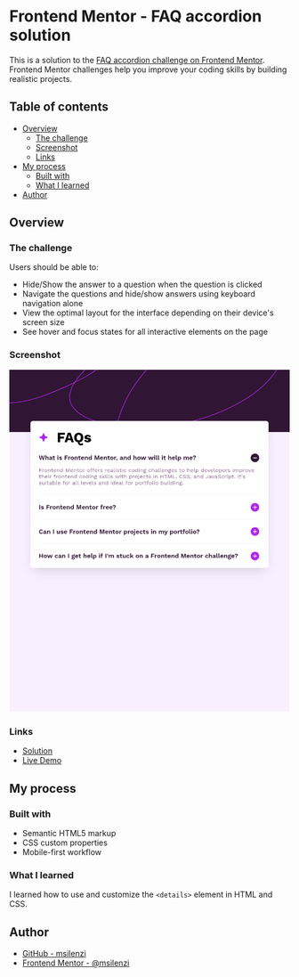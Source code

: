 # Frontend Mentor - FAQ accordion solution

This is a solution to the [FAQ accordion challenge on Frontend Mentor](https://www.frontendmentor.io/challenges/faq-accordion-wyfFdeBwBz). Frontend Mentor challenges help you improve your coding skills by building realistic projects.

## Table of contents

- [Overview](#overview)
  - [The challenge](#the-challenge)
  - [Screenshot](#screenshot)
  - [Links](#links)
- [My process](#my-process)
  - [Built with](#built-with)
  - [What I learned](#what-i-learned)
- [Author](#author)

## Overview

### The challenge

Users should be able to:

- Hide/Show the answer to a question when the question is clicked
- Navigate the questions and hide/show answers using keyboard navigation alone
- View the optimal layout for the interface depending on their device's screen size
- See hover and focus states for all interactive elements on the page

### Screenshot

![Final result](./screenshot.png)

### Links

- [Solution](https://github.com/msilenzi/frontend-mentor-challenges/tree/main/03-faq-accordion)
- [Live Demo](https://msilenzi.github.io/frontend-mentor-challenges/03-faq-accordion)

## My process

### Built with

- Semantic HTML5 markup
- CSS custom properties
- Mobile-first workflow

### What I learned

I learned how to use and customize the `<details>` element in HTML and CSS.

## Author

- [GitHub - msilenzi](https://github.com/msilenzi/)
- [Frontend Mentor - @msilenzi](https://www.frontendmentor.io/profile/msilenzi)
